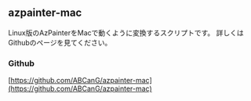 azpainter-mac
----

Linux版のAzPainterをMacで動くように変換するスクリプトです。
詳しくはGithubのページを見てください。

### Github
[https://github.com/ABCanG/azpainter-mac](https://github.com/ABCanG/azpainter-mac)
